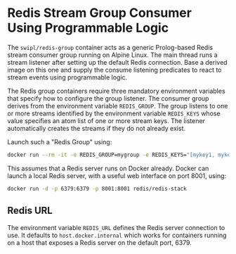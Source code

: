# Redis Stream Group Consumer Using Programmable Logic

The `swipl/redis-group` container acts as a generic Prolog-based Redis
stream consumer group running on Alpine Linux. The main thread runs a
stream listener after setting up the default Redis connection. Base a
derived image on this one and supply the consume listening predicates to
react to stream events using programmable logic.

The Redis group containers require three mandatory environment
variables that specify how to configure the group listener. The consumer
group derives from the environment variable `REDIS_GROUP`. The group
listens to one or more streams identified by the environment variable
`REDIS_KEYS` whose value specifies an atom list of one or more stream
keys. The listener automatically creates the streams if they do not
already exist.

Launch such a "Redis Group" using:
```bash
docker run --rm -it -e REDIS_GROUP=mygroup -e REDIS_KEYS="[mykey1, mykey2, mykey3]" $(docker build -q .)
```
This assumes that a Redis server runs on Docker already. Docker can launch a local Redis server, with a useful web interface on port 8001, using:
```bash
docker run -d -p 6379:6379 -p 8001:8001 redis/redis-stack
```

## Redis URL

The environment variable `REDIS_URL` defines the Redis server connection to use.
It defaults to `host.docker.internal` which works for containers running on a
host that exposes a Redis server on the default port, 6379.
